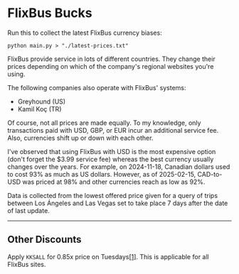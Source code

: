 # FlixBus Bucks

Run this to collect the latest FlixBus currency biases:

```
python main.py > "./latest-prices.txt"
```

FlixBus provide service in lots of different countries. They change their prices depending on which of the company's regional websites you're using.

The following companies also operate with FlixBus' systems:
- Greyhound (US)
- Kamil Koç (TR)

Of course, not all prices are made equally. To my knowledge, only transactions paid with USD, GBP, or EUR incur an additional service fee. Also, currencies shift up or down with each other.

I've observed that using FlixBus with USD is the most expensive option (don't forget the $3.99 service fee) whereas the best currency usually changes over the years. For example, on 2024-11-18, Canadian dollars used to cost 93% as much as US dollars. However, as of 2025-02-15, CAD-to-USD was priced at 98% and other currencies reach as low as 92%.

Data is collected from the lowest offered price given for a query of trips between Los Ángeles and Las Vegas set to take place 7 days after the date of last update.

---

## Other Discounts

Apply `KKSALL` for 0.85x price on Tuesdays[[1]](https://www.flixbus.com.tr/kampanyali-otobus-biletleri/sallanan-sali).  This is applicable for all FlixBus sites.
